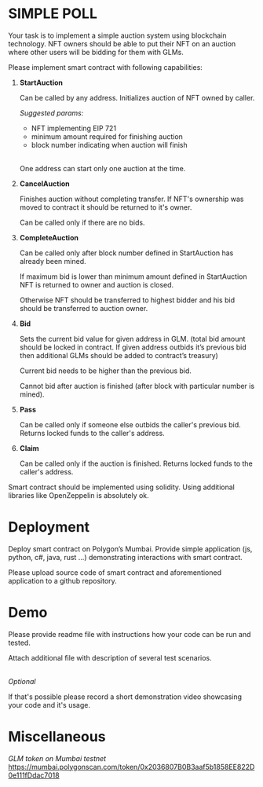 # SIMPLE POLL

Your task is to implement a simple auction system using blockchain technology. NFT owners should be able to put their NFT on an auction where other users will be bidding for them with GLMs.

Please implement smart contract with following capabilities:

1. **StartAuction**

   Can be called by any address. Initializes auction of NFT owned by caller.

   _Suggested params:_

   - NFT implementing EIP 721
   - minimum amount required for finishing auction
   - block number indicating when auction will finish

   \
   One address can start only one auction at the time.

1. **CancelAuction**

   Finishes auction without completing transfer. If NFT's ownership was moved to contract it should be returned to it's owner.

   Can be called only if there are no bids.

1. **CompleteAuction**

   Can be called only after block number defined in StartAuction has already been mined.

   If maximum bid is lower than minimum amount defined in StartAuction NFT is returned to owner and auction is closed.

   Otherwise NFT should be transferred to highest bidder and his bid should be transferred to auction owner.

1. **Bid**

   Sets the current bid value for given address in GLM. (total bid amount should be locked in contract. If given address outbids it’s previous bid then additional GLMs should be added to contract’s treasury)

   Current bid needs to be higher than the previous bid.

   Cannot bid after auction is finished (after block with particular number is mined).

1. **Pass**

   Can be called only if someone else outbids the caller's previous bid. Returns locked funds to the caller's address.

1. **Claim**

   Can be called only if the auction is finished. Returns locked funds to the caller's address.

Smart contract should be implemented using solidity. Using additional libraries like OpenZeppelin is absolutely ok.

# Deployment

Deploy smart contract on Polygon’s Mumbai. Provide simple application (js, python, c#, java, rust …) demonstrating interactions with smart contract.

Please upload source code of smart contract and aforementioned application to a github repository.

# Demo

Please provide readme file with instructions how your code can be run and tested.

Attach additional file with description of several test scenarios.

\
_Optional_

If that's possible please record a short demonstration video showcasing your code and it's usage.

# Miscellaneous

_GLM token on Mumbai testnet_
https://mumbai.polygonscan.com/token/0x2036807B0B3aaf5b1858EE822D0e111fDdac7018
